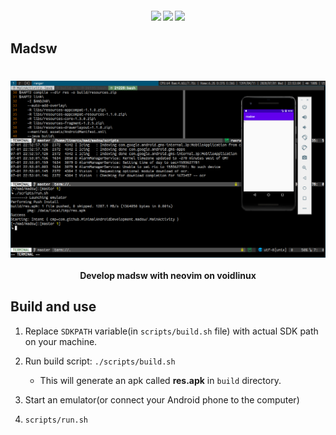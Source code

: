 <h4 align="center">
  <img src="https://img.shields.io/github/languages/top/MinimalAndroidDevelopment/madsw.svg"/>  <img src="https://img.shields.io/github/repo-size/MinimalAndroidDevelopment/madsw.svg"/>  <img src="https://img.shields.io/github/tag/MinimalAndroidDevelopment/madsw.svg?colorB=green"/>
</h4>

## Madsw
<h1 align="center">
  <img src="assets/shot.png" align="center" width="800"/>
  <br/>
  <h4 align="center">Develop madsw with neovim on voidlinux</h4>
</h1>

## Build and use
1. Replace `SDKPATH` variable(in `scripts/build.sh` file) with actual SDK path on your machine.
2. Run build script:
`./scripts/build.sh`

    - This will generate an apk called __res.apk__ in `build` directory.

3. Start an emulator(or connect your Android phone to the computer)
4. `scripts/run.sh`
